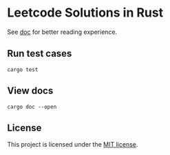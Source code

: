 # Leetcode Solutions in Rust

See [doc](https://belltoy.github.io/leetcode-rs) for better reading experience.

## Run test cases
```shell
cargo test
```

## View docs

```shell
cargo doc --open
```

## License

This project is licensed under the [MIT license](LICENSE).
